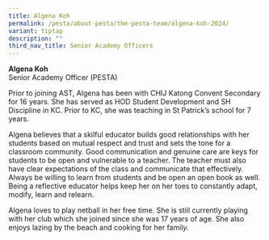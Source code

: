 ```yaml
---
title: Algena Koh
permalink: /pesta/about-pesta/the-pesta-team/algena-koh-2024/
variant: tiptap
description: ""
third_nav_title: Senior Academy Officers
---
```

<p><strong>Algena Koh</strong><br>Senior Academy Officer (PESTA)</p><p>Prior to joining AST, Algena has been with CHIJ Katong Convent Secondary for 16 years. She has served as HOD Student Development and SH Discipline in KC. Prior to KC, she was teaching in St Patrick’s school for 7 years.</p><p>Algena<strong> </strong>believes that a skilful educator builds good relationships with her students based on mutual respect and trust and sets the tone for a classroom community. Good communication and genuine care are keys for students to be open and vulnerable to a teacher. The teacher must also have clear expectations of the class and communicate that effectively. Always be willing to learn from students and be open an open book as well.&nbsp; Being a reflective educator helps keep her on her toes to constantly adapt, modify, learn and relearn.</p><p>Algena loves to play netball in her free time. She is still currently playing with her club which she joined since she was 17 years of age. She also enjoys lazing by the beach and cooking for her famil<em>y.</em></p>